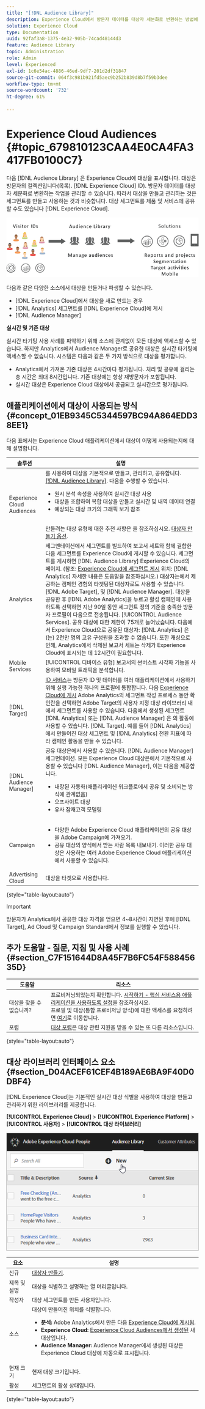 ```yaml
---
title: "[!DNL Audience Library]"
description: Experience Cloud에서 방문자 데이터를 대상자 세분화로 변환하는 방법에 대해 알아봅니다 [!DNL Audience Library].
solution: Experience Cloud
type: Documentation
uuid: 92faf3a8-1375-4e32-905b-74cad48144d3
feature: Audience Library
topic: Administration
role: Admin
level: Experienced
exl-id: 1c6e54ac-4886-46ed-9df7-201d2df31847
source-git-commit: 064f3c981b921fd5aec9b252b839d8b7f59b3dee
workflow-type: tm+mt
source-wordcount: '732'
ht-degree: 61%

---
```


# Experience Cloud Audiences {#topic_679810123CAA4E0CA4FA3417FB0100C7}

다음 [!DNL Audience Library] 은 Experience Cloud에 대상을 표시합니다. 대상은 방문자의 컬렉션입니다(목록). [!DNL Experience Cloud] ID). 방문자 데이터를 대상자 세분화로 변환하는 작업을 관리할 수 있습니다. 따라서 대상을 만들고 관리하는 것은 세그먼트를 만들고 사용하는 것과 비슷합니다. 대상 세그먼트를 제품 및 서비스에 공유할 수도 있습니다 [!DNL Experience Cloud].

![Experience Cloud Audiences](assets/audiences.png)

다음과 같은 다양한 소스에서 대상을 만들거나 파생할 수 있습니다.

* [!DNL Experience Cloud]에서 대상을 새로 만드는 경우
* [!DNL Analytics] 세그먼트를 [!DNL Experience Cloud]에 게시
* [!DNL Audience Manager]

**실시간 및 기존 대상**

실시간 타기팅 사용 사례를 파악하기 위해 소스에 관계없이 모든 대상에 액세스할 수 있습니다. 하지만 Analytics에서 Audience Manager로 공유한 대상은 실시간 타기팅에 액세스할 수 없습니다. 시스템은 다음과 같은 두 가지 방식으로 대상을 평가합니다.

* Analytics에서 가져온 기존 대상은 4시간마다 평가됩니다. 처리 및 공유에 걸리는 총 시간은 최대 8시간입니다. 기존 대상에는 항상 재방문자가 포함됩니다.
* 실시간 대상은 Experience Cloud 대상에서 공급되고 실시간으로 평가됩니다.

## 애플리케이션에서 대상이 사용되는 방식 {#concept_01EB9345C5344597BC94A864EDD38EE1}

다음 표에서는 Experience Cloud 애플리케이션에서 대상이 어떻게 사용되는지에 대해 설명합니다.

| 솔루션 | 설명 |
|--- |--- |
| Experience Cloud Audiences | 를 사용하여 대상을 기본적으로 만들고, 관리하고, 공유합니다. [[!DNL Audience Library]](audience-library.md). 다음을 수행할 수 있습니다.<ul><li>원시 분석 속성을 사용하여 실시간 대상 사용</li><li>대상을 조합하여 복합 대상을 만들고 실시간 및 내역 데이터 연결</li><li>예상되는 대상 크기의 그래픽 보기 참조</li></ul><br>만들려는 대상 유형에 대한 추천 사항은 을 참조하십시오. [대상자 만들기 옵션](https://experienceleague.adobe.com/docs/experience-cloud-kcs/kbarticles/KA-16471.html?lang=ko-KR). |
| Analytics | 세그멘테이션에서 세그먼트를 빌드하여 보고서 세트와 함께 결합한 다음 세그먼트를 Experience Cloud에 게시할 수 있습니다. 세그먼트를 게시하면 [!DNL Audience Library] Experience Cloud의 페이지. (참조: [Experience Cloud에 세그먼트 게시](https://experienceleague.adobe.com/docs/analytics/components/segmentation/segmentation-workflow/seg-publish.html?lang=ko-KR) 위치: [!DNL Analytics] 자세한 내용은 도움말을 참조하십시오.) 대상자는에서 제공하는 캠페인 경험의 타겟팅된 대상자로도 사용할 수 있습니다. [!DNL Adobe Target], 및 [!DNL Audience Manager]. 대상을 공유한 후 [!DNL Adobe Analytics]을 누르고 활성 캠페인에 사용하도록 선택하면 지난 90일 동안 세그먼트 정의 기준을 충족한 방문자 프로필이 다음으로 전송됩니다. [!UICONTROL Audience Services]. 공유 대상에 대한 제한이 75개로 늘어났습니다. 다음에서 Experience Cloud으로 공유된 대상자: [!DNL Analytics] 은(는) 2천만 명의 고유 구성원을 초과할 수 없습니다. 또한 캐싱으로 인해, Analytics에서 삭제된 보고서 세트는 삭제가 Experience Cloud에 표시되는 데 12시간이 필요합니다. |
| Mobile Services | [!UICONTROL 디바이스 유형] 보고서의 썬버스트 시각화 기능을 사용하여 모바일 트래픽을 분석합니다. |
| [!DNL Target] | [ID 서비스](https://experienceleague.adobe.com/docs/id-service/using/home.html?lang=ko-KR)는 방문자 ID 및 데이터를 여러 애플리케이션에서 사용하기 위해 실행 가능한 하나의 프로필에 통합합니다. 다음 [Experience Cloud에 게시](audience-library.md) Adobe Analytics의 세그먼트 작성 프로세스 동안 확인란을 선택하면 Adobe Target의 사용자 지정 대상 라이브러리 내에서 세그먼트를 사용할 수 있습니다. 다음에서 생성된 세그먼트 [!DNL Analytics] 또는 [!DNL Audience Manager] 은 의 활동에 사용할 수 있습니다. [!DNL Target]. 예를 들어 [!DNL Analytics]에서 만들어진 대상 세그먼트 및 [!DNL Analytics] 전환 지표에 따라 캠페인 활동을 만들 수 있습니다. |
| [!DNL Audience Manager] | 공유 대상은에서 사용할 수 있습니다. [!DNL Audience Manager] 세그먼테이션. 모든 Experience Cloud 대상은에서 기본적으로 사용할 수 있습니다 [!DNL Audience Manager], 이는 다음을 제공합니다.<ul><li>내장된 자동화(애플리케이션 워크플로에서 공유 및 소비되는 방식에 관계없음)</li><li>오프사이트 대상</li><li>유사 잠재고객 모델링</li></ul> |
| Campaign | <ul><li>다양한 Adobe Experience Cloud 애플리케이션의 공유 대상을 Adobe Campaign에 가져오기.</li><li>공유 대상의 양식에서 받는 사람 목록 내보내기. 이러한 공유 대상은 사용하는 여러 Adobe Experience Cloud 애플리케이션에서 사용할 수 있습니다.</li></ul> |
| Advertising Cloud | 대상을 타겟으로 사용합니다. |

{style="table-layout:auto"}

>[!IMPORTANT]
>
>방문자가 Analytics에서 공유한 대상 자격을 얻으면 4~8시간이 지연된 후에 [!DNL Target], Ad Cloud 및 Campaign Standard에서 정보를 실행할 수 있습니다.

## 추가 도움말 - 질문, 지침 및 사용 사례 {#section_C7F151644D8A45F7B6FC54F58845635D}

| 도움말 | 리소스 |
|--- |--- |
| 대상을 찾을 수 없습니까? | 프로비저닝되었는지 확인합니다. [시작하기 - 핵심 서비스용 애플리케이션을 사용하도록 설정](core-services.md)을 참조하십시오.<br>프로필 및 대상(통합 프로비저닝 양식)에 대한 액세스를 요청하려면 [여기](https://adobe.allegiancetech.com/cgi-bin/qwebcorporate.dll?idx=X8SVES)로 이동합니다. |
| 포럼 | [대상 포럼](https://experienceleaguecommunities.adobe.com/t5/Adobe-Experience-Cloud-Audiences/ct-p/experience-cloud-audiences-community)은 대상 관련 지원을 받을 수 있는 또 다른 리소스입니다. |

{style="table-layout:auto"}

## 대상 라이브러리 인터페이스 요소 {#section_D04ACEF61CEF4B189AE6BA9F40D0DBF4}

[!DNL Experience Cloud]는 기본적인 실시간 대상 식별을 사용하여 대상을 만들고 관리하기 위한 라이브러리를 제공합니다.

**[!UICONTROL Experience Cloud]** > **[!UICONTROL Experience Platform]** > **[!UICONTROL 사용자]** > **[!UICONTROL 대상 라이브러리]**

![대상 라이브러리의 대상 추가](assets/audience_library.png)

| 요소 | 설명 |
|--- |--- |
| 신규 | [대상자 만들기](audience-library.md). |
| 제목 및 설명 | 대상을 식별하고 설명하는 열 머리글입니다. |
| 작성자 | 대상 세그먼트를 만든 사용자입니다. |
| 소스 | 대상이 만들어진 위치를 식별합니다.<ul><li>**분석:** Adobe Analytics에서 만든 다음 [Experience Cloud에 게시됨](audience-library.md).</li><li>**Experience Cloud:** [Experience Cloud Audiences에서 생성된](audience-library.md) 새 대상입니다.</li><li>**Audience Manager:** Audience Manager에서 생성된 대상은 Experience Cloud 대상에 자동으로 표시됩니다.</li></ul> |
| 현재 크기 | 현재 대상 크기입니다. |
| 활성 | 세그먼트의 활성 상태입니다. |

{style="table-layout:auto"}
